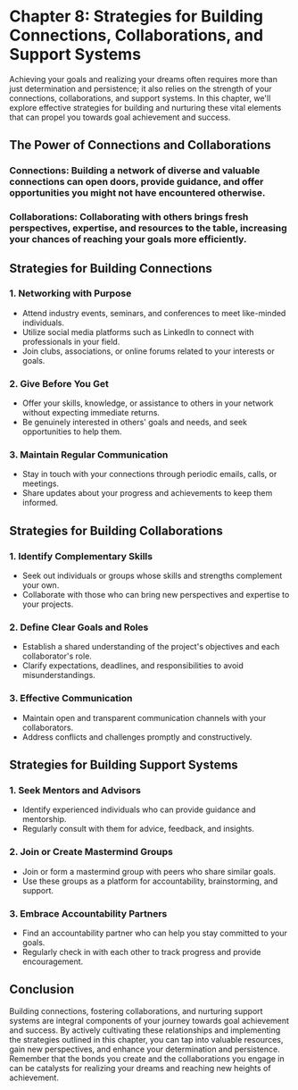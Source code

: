Chapter 8: Strategies for Building Connections, Collaborations, and Support Systems
===================================================================================

Achieving your goals and realizing your dreams often requires more than just determination and persistence; it also relies on the strength of your connections, collaborations, and support systems. In this chapter, we'll explore effective strategies for building and nurturing these vital elements that can propel you towards goal achievement and success.

The Power of Connections and Collaborations
-------------------------------------------

### **Connections**: Building a network of diverse and valuable connections can open doors, provide guidance, and offer opportunities you might not have encountered otherwise.

### **Collaborations**: Collaborating with others brings fresh perspectives, expertise, and resources to the table, increasing your chances of reaching your goals more efficiently.

Strategies for Building Connections
-----------------------------------

### 1. **Networking with Purpose**

* Attend industry events, seminars, and conferences to meet like-minded individuals.
* Utilize social media platforms such as LinkedIn to connect with professionals in your field.
* Join clubs, associations, or online forums related to your interests or goals.

### 2. **Give Before You Get**

* Offer your skills, knowledge, or assistance to others in your network without expecting immediate returns.
* Be genuinely interested in others' goals and needs, and seek opportunities to help them.

### 3. **Maintain Regular Communication**

* Stay in touch with your connections through periodic emails, calls, or meetings.
* Share updates about your progress and achievements to keep them informed.

Strategies for Building Collaborations
--------------------------------------

### 1. **Identify Complementary Skills**

* Seek out individuals or groups whose skills and strengths complement your own.
* Collaborate with those who can bring new perspectives and expertise to your projects.

### 2. **Define Clear Goals and Roles**

* Establish a shared understanding of the project's objectives and each collaborator's role.
* Clarify expectations, deadlines, and responsibilities to avoid misunderstandings.

### 3. **Effective Communication**

* Maintain open and transparent communication channels with your collaborators.
* Address conflicts and challenges promptly and constructively.

Strategies for Building Support Systems
---------------------------------------

### 1. **Seek Mentors and Advisors**

* Identify experienced individuals who can provide guidance and mentorship.
* Regularly consult with them for advice, feedback, and insights.

### 2. **Join or Create Mastermind Groups**

* Join or form a mastermind group with peers who share similar goals.
* Use these groups as a platform for accountability, brainstorming, and support.

### 3. **Embrace Accountability Partners**

* Find an accountability partner who can help you stay committed to your goals.
* Regularly check in with each other to track progress and provide encouragement.

Conclusion
----------

Building connections, fostering collaborations, and nurturing support systems are integral components of your journey towards goal achievement and success. By actively cultivating these relationships and implementing the strategies outlined in this chapter, you can tap into valuable resources, gain new perspectives, and enhance your determination and persistence. Remember that the bonds you create and the collaborations you engage in can be catalysts for realizing your dreams and reaching new heights of achievement.
